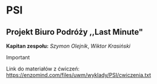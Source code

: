# **PSI**
## **Projekt Biuro Podróży ,,Last Minute"**

**Kapitan zespołu:** *Szymon Olejnik*,
*Wiktor Krasiński*

> [!IMPORTANT]
> Link do materiałów z ćwiczeń:
> https://enzomind.com/files/uwm/wyklady/PSI/cwiczenia.txt
